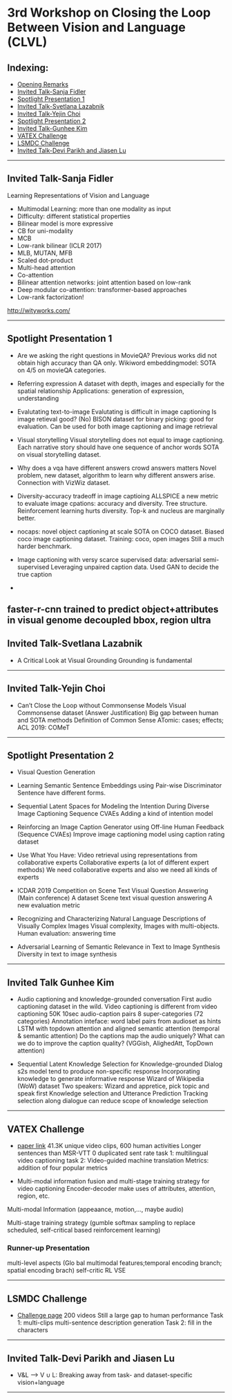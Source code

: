 # 3rd Workshop on Closing the Loop Between Vision and Language (CLVL)

## Indexing:
- [Opening Remarks](#Opening-Remarks)
- [Invited Talk-Sanja Fidler](#Invited-Talk-Sanja-Fidler)
- [Spotlight Presentation 1](#Spotlight-Presentation-1)
- [Invited Talk-Svetlana Lazabnik](#Invited-Talk-Svetlana-Lazabnik)
- [Invited Talk-Yejin Choi](#Invited-Talk-Yejin-Choi)
- [Spotlight Presentation 2](#Spotlight-Presentation-2)
- [Invited Talk-Gunhee Kim](#Invited-Talk-Gunhee-Kim)
- [VATEX Challenge](#VATEX-Challenge)
- [LSMDC Challenge](#LSMDC-Challenge)
- [Invited Talk-Devi Parikh and Jiasen Lu](#Invited-Talk-Devi-Parikh-and-Jiasen-Lu)

---
## Invited Talk-Sanja Fidler
Learning Representations of Vision and Language
- Multimodal Learning: more than one modality as input
- Difficulty: different statistical properties
- Bilinear model is more expressive
- CB for uni-modality
- MCB
- Low-rank bilinear (ICLR 2017)
- MLB, MUTAN, MFB
- Scaled dot-product
- Multi-head attention
- Co-attention
- Bilinear attention networks: joint attention based on low-rank 
- Deep modular co-attention: transformer-based approaches
- Low-rank factorization!

http://wityworks.com/

---
## Spotlight Presentation 1
- Are we asking the right questions in MovieQA? 
Previous works did not obtain high accuracy than QA only.
Wikiword embeddingmodel: SOTA on 4/5 on movieQA categories.

- Referring expression
A dataset with depth, images and especially for the spatial relationship
Applications: generation of expression, understanding

- Evalutating text-to-image
Evalutating is difficult in image captioning
Is image retieval good? (No)
BISON dataset for binary picking: good for evaluation.
Can be used for both image captioning and image retrieval

- Visual storytelling
Visual storytelling does not equal to image captioning.
Each narrative story should have one sequence of anchor words
SOTA on visual storytelling dataset.

- Why does a vqa have different answers
crowd answers matters
Novel problem, new dataset, algorithm to learn why different answers arise.
Connection with VizWiz dataset.

- Diversity-accuracy tradeoff in image captioing
ALLSPICE
a new metric to evaluate image cpations: accuracy and diversity.
Tree structure.
Reinforcement learning hurts diversity.
Top-k and nucleus are marginally better.

- nocaps: novel object captioning at scale
SOTA on COCO dataset.
Biased coco image captioning dataset.
Training: coco, open images
Still a much harder benchmark.

- Image captioning with versy scarce supervised data: adversarial semi-supervised
Leveraging unpaired caption data.
Used GAN to decide the true caption

- 
faster-r-cnn trained to predict object+attributes in visual genome
decoupled bbox, region ultra
---
## Invited Talk-Svetlana Lazabnik
- A Critical Look at Visual Grounding
Grounding is fundamental 
---
## Invited Talk-Yejin Choi
- Can’t Close the Loop without Commonsense Models
Visual Commonsense dataset (Answer Justification)
Big gap between human and SOTA methods
Definition of Common Sense
ATomic: cases; effects;
ACL 2019: COMeT

---
## Spotlight Presentation 2
- Visual Question Generation
- Learning Semantic Sentence Embeddings using Pair-wise Discriminator
Sentence have different forms.
- Sequential Latent Spaces for Modeling the Intention During Diverse Image Captioning
Sequence CVAEs
Adding a kind of intention model
- Reinforcing an Image Caption Generator using Off-line Human Feedback (Sequence CVAEs)
Improve image captioning model using caption rating dataset
- Use What You Have: Video retrieval using representations from collaborative experts
Collaborative experts (a lot of different expert methods)
We need collaborative experts and also we need all kinds of experts

- ICDAR 2019 Competition on Scene Text Visual Question Answering (Main conference)
A dataset
Scene text visual question answering
A new evaluation metric 

- Recognizing and Characterizing Natural Language Descriptions of Visually Complex Images
Visual complexity, Images with multi-objects.
Human evaluation: answering time 

- Adversarial Learning of Semantic Relevance in Text to Image Synthesis
Diversity in text to image synthesis


---
## Invited Talk Gunhee Kim
- Audio captioning and knowledge-grounded conversation
First audio captioning dataset in the wild.
Video captioning is different from video captioning
50K 10sec audio-caption pairs
8 super-categories (72 categories)
Annotation inteface: word label pairs from audioset as hints
LSTM with topdown attention and aligned semantic attention  (temporal & semantic attention)
Do the captions map the audio uniquely?
What can we do to improve the caption quality? (VGGish, AlighedAtt, TopDown attention)

- Sequential Latent Knowledge Selection for Knowledge-grounded Dialog
s2s model tend to produce non-specific response
Incorporating knowledge to generate informative response
Wizard of Wikipedia (WoW) dataset
Two speakers: Wizard and appretice, pick topic and speak first
Knowledge selection and Utterance Prediction
Tracking selection along dialogue can reduce scope of knowledge selection

---
## VATEX Challenge
- [paper link](https://arxiv.org/pdf/1904.03493.pdf)
41.3K unique video clips, 600 human activities
Longer sentences than MSR-VTT
0 duplicated sent rate
task 1: multilingual video captioning
task 2: Video-guided machine translation 
Metrics: addition of four popular metrics

- Multi-modal information fusion and multi-stage training strategy for video captioning
Encoder-decoder
make uses of attributes, attention, region, etc.

Multi-modal Information (appeaance, motion,..., maybe audio)

Multi-stage training strategy (gumble softmax sampling to replace scheduled, self-critical based reinforcement learning)

### Runner-up Presentation
multi-level aspects (Glo bal multimodal features;temporal encoding branch; spatial encoding brach)
self-critic RL
VSE

--- 
## LSMDC Challenge
- [Challenge page](https://sites.google.com/site/describingmovies/home?authuser=0)
200 videos
Still a large gap to human performance
Task 1: multi-clips multi-sentence description generation
Task 2: fill in the characters 

---
## Invited Talk-Devi Parikh and Jiasen Lu
- V&L --> V ∪ L: Breaking away from task- and dataset-specific vision+language 



---
